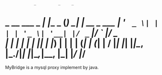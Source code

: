                  _          _     _            
 _ __ ___  _   _| |__  _ __(_) __| | __ _  ___ 
| '_ ` _ \| | | | '_ \| '__| |/ _` |/ _` |/ _ \
| | | | | | |_| | |_) | |  | | (_| | (_| |  __/
|_| |_| |_|\__, |_.__/|_|  |_|\__,_|\__, |\___|
           |___/                    |___/      
======================================

MyBridge is a mysql proxy implement by java.

